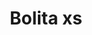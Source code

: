 ---
title: Bolita xs
date: 
draft: false

# descripcion
description : Aro pasante colgante

materials: 

color: 

dimensions: Largo total 2,2cm diámetro bolita 6 mm

code: 01-01-0850

type: "Aros"

categories: []

price: $1.120,00

price_eftvo: $950,00

# Images
# first image will be shown in the product page
images:
  # - image: "images/path_to_image"
  # La ubicacion de las imagenes es imagenes/Aros/Aros.Colgantes/01-01-0850-bolita-xs
  - image: "./images/aros/colgantes/01-01-0850-bolita-xs_a.jpg"
  - image: "./images/aros/colgantes/01-01-0850-bolita-xs_b.jpg"
---